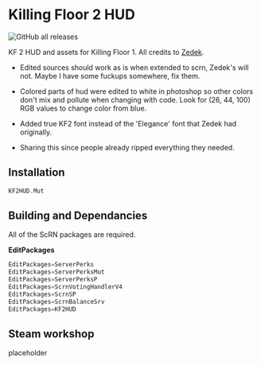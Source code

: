 # Killing Floor 2 HUD

![GitHub all releases](https://img.shields.io/github/downloads/Insulting-Pros/KF2HUD/total)

KF 2 HUD and assets for Killing Floor 1. All credits to [Zedek](https://steamcommunity.com/profiles/76561198067265112).

* Edited sources should work as is when extended to scrn, Zedek's will not.
Maybe I have some fuckups somewhere, fix them.

* Colored parts of hud were edited to white in photoshop so other colors don't mix and pollute when changing with code.
Look for (26, 44, 100) RGB values to change color from blue.

* Added true KF2 font instead of the 'Elegance' font that Zedek had originally.

* Sharing this since people already ripped everything they needed.

## Installation

```cpp
KF2HUD.Mut
```

## Building and Dependancies

All of the ScRN packages are required.

**EditPackages**

```cpp
EditPackages=ServerPerks
EditPackages=ServerPerksMut
EditPackages=ServerPerksP
EditPackages=ScrnVotingHandlerV4
EditPackages=ScrnSP
EditPackages=ScrnBalanceSrv
EditPackages=KF2HUD
```

## Steam workshop

placeholder
